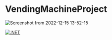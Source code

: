 # VendingMachineProject

![Screenshot from 2022-12-15 13-52-15](https://user-images.githubusercontent.com/88287768/207937281-25210d60-1281-4b6d-90bc-14b63beceeff.png)


[![.NET](https://github.com/Phumzakose/VendingMachineProject/actions/workflows/dotnet-desktop1.yml/badge.svg)](https://github.com/Phumzakose/VendingMachineProject/actions/workflows/dotnet-desktop1.yml)
